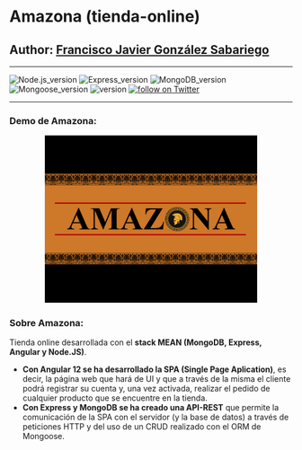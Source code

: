 # Amazona (tienda-online)
## Author: [Francisco Javier González Sabariego](https://fcojavierglez.github.io/portfolio/)

---

<div style="text-align: left;">
    <img src="https://img.shields.io/badge/Node.js-12.14.1-green" alt="Node.js_version">
    <img src="https://img.shields.io/badge/Express-4.17.1-lightgray" alt="Express_version">
    <img src="https://img.shields.io/badge/MongoDB-4.4.6-green" alt="MongoDB_version">
    <img src="https://img.shields.io/badge/Mongoose-5.13.2-greenyellow" alt="Mongoose_version">
    <img src="https://img.shields.io/badge/version-0.1.0-blue" alt="version">
    <a href="https://twitter.com/intent/follow?screen_name=Fco_Javier_Glez" target="_blank">
        <img src="https://img.shields.io/twitter/follow/Fco_Javier_Glez?style=social&logo=twitter" alt="follow on Twitter">
    </a>
</div>

---

### Demo de Amazona:
<div align="center">
    <a href="https://www.youtube.com/" target="_blank">
        <img src="img_readme/amz_video_frame.png" alt="Enlace demo Amazona" title="Ver demo de Amazona" width="75%">
    </a>
</div>

### Sobre Amazona:
Tienda online desarrollada con el **stack MEAN (MongoDB, Express, Angular y Node.JS)**. 

- **Con Angular 12 se ha desarrollado la SPA (Single Page Aplication)**, es decir, la página web que hará de UI y que a través de la misma el cliente podrá registrar su cuenta y, una vez activada, realizar el pedido de cualquier producto que se encuentre en la tienda.
- **Con Express y MongoDB se ha creado una API-REST** que permite la comunicación de la SPA con el servidor (y la base de datos) a través de peticiones HTTP y del uso de un CRUD realizado con el ORM de Mongoose.